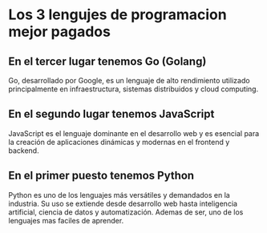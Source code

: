 # Los 3 lengujes de programacion mejor pagados

## En el tercer lugar tenemos Go (Golang)
Go, desarrollado por Google, es un lenguaje de alto rendimiento utilizado principalmente en infraestructura, sistemas distribuidos y cloud computing.

## En el segundo lugar tenemos JavaScript
JavaScript es el lenguaje dominante en el desarrollo web y es esencial para la creación de aplicaciones dinámicas y modernas en el frontend y backend.

## En el primer puesto tenemos Python
Python es uno de los lenguajes más versátiles y demandados en la industria. Su uso se extiende desde desarrollo web hasta inteligencia artificial, ciencia de datos y automatización.
Ademas de ser, uno de los lenguajes mas faciles de aprender. 
